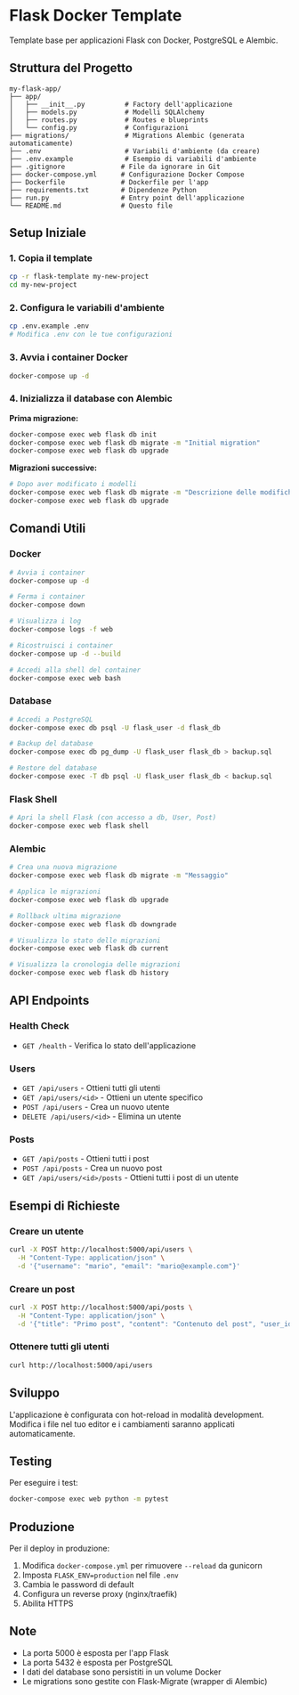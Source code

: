 # Flask Docker Template

Template base per applicazioni Flask con Docker, PostgreSQL e Alembic.

## Struttura del Progetto

```
my-flask-app/
├── app/
│   ├── __init__.py          # Factory dell'applicazione
│   ├── models.py            # Modelli SQLAlchemy
│   ├── routes.py            # Routes e blueprints
│   └── config.py            # Configurazioni
├── migrations/              # Migrations Alembic (generata automaticamente)
├── .env                     # Variabili d'ambiente (da creare)
├── .env.example             # Esempio di variabili d'ambiente
├── .gitignore              # File da ignorare in Git
├── docker-compose.yml      # Configurazione Docker Compose
├── Dockerfile              # Dockerfile per l'app
├── requirements.txt        # Dipendenze Python
├── run.py                  # Entry point dell'applicazione
└── README.md               # Questo file
```

## Setup Iniziale

### 1. Copia il template
```bash
cp -r flask-template my-new-project
cd my-new-project
```

### 2. Configura le variabili d'ambiente
```bash
cp .env.example .env
# Modifica .env con le tue configurazioni
```

### 3. Avvia i container Docker
```bash
docker-compose up -d
```

### 4. Inizializza il database con Alembic

**Prima migrazione:**
```bash
docker-compose exec web flask db init
docker-compose exec web flask db migrate -m "Initial migration"
docker-compose exec web flask db upgrade
```

**Migrazioni successive:**
```bash
# Dopo aver modificato i modelli
docker-compose exec web flask db migrate -m "Descrizione delle modifiche"
docker-compose exec web flask db upgrade
```

## Comandi Utili

### Docker
```bash
# Avvia i container
docker-compose up -d

# Ferma i container
docker-compose down

# Visualizza i log
docker-compose logs -f web

# Ricostruisci i container
docker-compose up -d --build

# Accedi alla shell del container
docker-compose exec web bash
```

### Database
```bash
# Accedi a PostgreSQL
docker-compose exec db psql -U flask_user -d flask_db

# Backup del database
docker-compose exec db pg_dump -U flask_user flask_db > backup.sql

# Restore del database
docker-compose exec -T db psql -U flask_user flask_db < backup.sql
```

### Flask Shell
```bash
# Apri la shell Flask (con accesso a db, User, Post)
docker-compose exec web flask shell
```

### Alembic
```bash
# Crea una nuova migrazione
docker-compose exec web flask db migrate -m "Messaggio"

# Applica le migrazioni
docker-compose exec web flask db upgrade

# Rollback ultima migrazione
docker-compose exec web flask db downgrade

# Visualizza lo stato delle migrazioni
docker-compose exec web flask db current

# Visualizza la cronologia delle migrazioni
docker-compose exec web flask db history
```

## API Endpoints

### Health Check
- `GET /health` - Verifica lo stato dell'applicazione

### Users
- `GET /api/users` - Ottieni tutti gli utenti
- `GET /api/users/<id>` - Ottieni un utente specifico
- `POST /api/users` - Crea un nuovo utente
- `DELETE /api/users/<id>` - Elimina un utente

### Posts
- `GET /api/posts` - Ottieni tutti i post
- `POST /api/posts` - Crea un nuovo post
- `GET /api/users/<id>/posts` - Ottieni tutti i post di un utente

## Esempi di Richieste

### Creare un utente
```bash
curl -X POST http://localhost:5000/api/users \
  -H "Content-Type: application/json" \
  -d '{"username": "mario", "email": "mario@example.com"}'
```

### Creare un post
```bash
curl -X POST http://localhost:5000/api/posts \
  -H "Content-Type: application/json" \
  -d '{"title": "Primo post", "content": "Contenuto del post", "user_id": 1}'
```

### Ottenere tutti gli utenti
```bash
curl http://localhost:5000/api/users
```

## Sviluppo

L'applicazione è configurata con hot-reload in modalità development. Modifica i file nel tuo editor e i cambiamenti saranno applicati automaticamente.

## Testing

Per eseguire i test:
```bash
docker-compose exec web python -m pytest
```

## Produzione

Per il deploy in produzione:

1. Modifica `docker-compose.yml` per rimuovere `--reload` da gunicorn
2. Imposta `FLASK_ENV=production` nel file `.env`
3. Cambia le password di default
4. Configura un reverse proxy (nginx/traefik)
5. Abilita HTTPS

## Note

- La porta 5000 è esposta per l'app Flask
- La porta 5432 è esposta per PostgreSQL
- I dati del database sono persistiti in un volume Docker
- Le migrations sono gestite con Flask-Migrate (wrapper di Alembic)